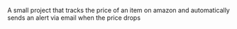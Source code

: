 A small project that tracks the price of an item on amazon and automatically sends an alert via email when the price drops
